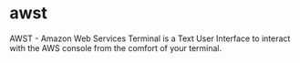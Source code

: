 # awst
AWST - Amazon Web Services Terminal is a Text User Interface to interact with the AWS console from the comfort of your terminal.
